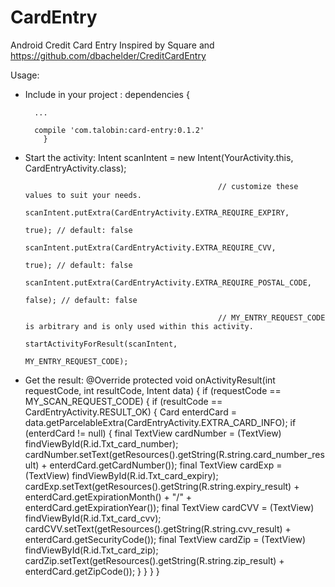 # CardEntry
Android Credit Card Entry
Inspired by Square and https://github.com/dbachelder/CreditCardEntry

Usage:
- Include in your project : 
          dependencies {

        ...

        compile 'com.talobin:card-entry:0.1.2'
          }
- Start the activity:
       Intent scanIntent = new Intent(YourActivity.this,
                                                                                CardEntryActivity.class);

                                                 // customize these values to suit your needs.
                                                 scanIntent.putExtra(CardEntryActivity.EXTRA_REQUIRE_EXPIRY,
                                                                     true); // default: false
                                                 scanIntent.putExtra(CardEntryActivity.EXTRA_REQUIRE_CVV,
                                                                     true); // default: false
                                                 scanIntent.putExtra(CardEntryActivity.EXTRA_REQUIRE_POSTAL_CODE,
                                                                     false); // default: false

                                                 // MY_ENTRY_REQUEST_CODE is arbitrary and is only used within this activity.
                                                 startActivityForResult(scanIntent,
                                                                        MY_ENTRY_REQUEST_CODE);
- Get the result:
       @Override protected void onActivityResult(int requestCode, int resultCode, Intent data) {
        if (requestCode == MY_SCAN_REQUEST_CODE) {
            if (resultCode == CardEntryActivity.RESULT_OK) {
                Card enterdCard = data.getParcelableExtra(CardEntryActivity.EXTRA_CARD_INFO);
                if (enterdCard != null) {
                    final TextView cardNumber = (TextView) findViewById(R.id.Txt_card_number);
                    cardNumber.setText(getResources().getString(R.string.card_number_result)
                                           + enterdCard.getCardNumber());
                    final TextView cardExp = (TextView) findViewById(R.id.Txt_card_expiry);
                    cardExp.setText(getResources().getString(R.string.expiry_result)
                                        + enterdCard.getExpirationMonth()
                                        + "/"
                                        + enterdCard.getExpirationYear());
                    final TextView cardCVV = (TextView) findViewById(R.id.Txt_card_cvv);
                    cardCVV.setText(getResources().getString(R.string.cvv_result)
                                        + enterdCard.getSecurityCode());
                    final TextView cardZip = (TextView) findViewById(R.id.Txt_card_zip);
                    cardZip.setText(getResources().getString(R.string.zip_result)
                                        + enterdCard.getZipCode());
                }
            }
        }
       }
